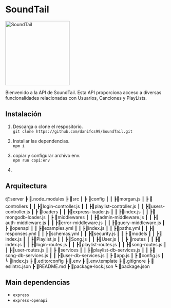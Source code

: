 # SoundTail
<img src="https://cdn.discordapp.com/attachments/1156658075827187795/1216720431197716670/soundTail-image.png?ex=66016a34&is=65eef534&hm=2810859a22cdd42caa4b8a2919bd25681f5502e24fcae9b98755b6f7bc482fb0" alt="SoundTail" width="200"/>

Bienvenido a la API de SoundTail. Esta API proporciona acceso a diversas funcionalidades relacionadas con Usuarios, Canciones y PlayLists.


## Instalación 

1. Descarga o clone el respositorio.<br>
``` git clone https://github.com/danifcs99/SoundTail.git ```
2. Installar las dependencias.<br>
```npm i ```
3. copiar y configurar archivo env.<br>
```npm run copi:env ```

4. 

## Arquitectura 

📦server
 ┣ 📂.node_modules
 ┣ 📂src
 ┃ ┣ 📂config
 ┃ ┃ ┣📜morgan.js
 ┃ ┣ 📂controllers
 ┃ ┃ ┣📜login-controller.js 
 ┃ ┃ ┣📜playlist-controller.js
 ┃ ┃ ┣📜users-controller.js
 ┃ ┣ 📂loaders
 ┃ ┃ ┣📜express-loader.js
 ┃ ┃ ┣📜index.js
 ┃ ┃ ┣📜mongodb-loader.js
 ┃ ┣ 📂middlewares
 ┃ ┃ ┣📜admin-middleware.js
 ┃ ┃ ┣📜auth-middleware.js
 ┃ ┃ ┣📜error-middleware.js
 ┃ ┃ ┣📜query-middleware.js
 ┃ ┣ 📂openapi
 ┃ ┃ ┣📜examples.yml
 ┃ ┃ ┣📜index.js
 ┃ ┃ ┣📜paths.yml
 ┃ ┃ ┣📜responses.yml
 ┃ ┃ ┣📜schemas.yml
 ┃ ┃ ┣📜security.js
 ┃ ┃ ┣ 📂models
 ┃ ┃ ┣📜index.js
 ┃ ┃ ┣📜Playlist.js
 ┃ ┃ ┣📜Song.js
 ┃ ┃ ┣📜User.js
 ┃ ┃ ┣ 📂routes
 ┃ ┃ ┣📜index.js
 ┃ ┃ ┣📜login-routes.js
 ┃ ┃ ┣📜playlist-routes.js
 ┃ ┃ ┣📜song-routes.js
 ┃ ┃ ┣📜user-routes.js
 ┃ ┃ ┣ 📂services
 ┃ ┃ ┣📜playlist-db-services.js
 ┃ ┃ ┣📜song-db-services.js
 ┃ ┃ ┣📜user-db-services.js
 ┃ ┣ 📜app.js
 ┃ ┣ 📜config.js
 ┃ ┗ 📜index.js
 ┣ 📜.editorconfig
 ┣ 📜.env
 ┣ 📜.env.template
 ┣ 📜.gitignore
 ┣ 📜eslintrc.json
 ┣ 📜README.md
 ┣ 📜package-lock.json
 ┗ 📜package.json

## Main dependencias 

- ```express``` 
- ```express-openapi```

